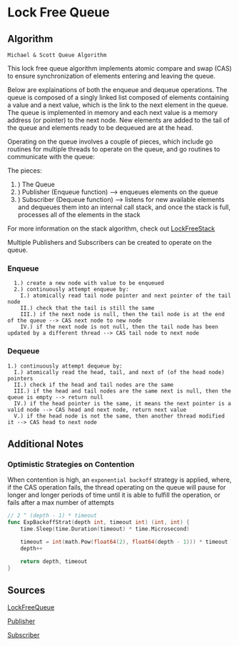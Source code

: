 # Lock Free Queue


## Algorithm

`Michael & Scott Queue Algorithm`

This lock free queue algorithm implements atomic compare and swap (CAS) to ensure synchronization of elements entering and leaving the queue.

Below are explainations of both the enqueue and dequeue operations. The queue is composed of a singly linked list composed of elements containing a value and a next value, which is the link to the next element in the queue. The queue is implemented in memory and each next value is a memory address (or pointer) to the next node. New elements are added to the tail of the queue and elements ready to be dequeued are at the head.

Operating on the queue involves a couple of pieces, which include go routines for multiple threads to operate on the queue, and go routines to communicate with the queue:

The pieces:
  
1. ) The Queue
2. ) Publisher (Enqueue function) --> enqueues elements on the queue
4. ) Subscriber (Dequeue function) --> listens for new available elements and dequeues them into an internal call stack, and once the stack is full, processes all of the elements in the stack

For more information on the stack algorithm, check out [LockFreeStack](LockFreeStack.md)

Multiple Publishers and Subscribers can be created to operate on the queue.


### Enqueue

```
  1.) create a new node with value to be enqueued
  2.) continuously attempt enqueue by:
    I.) atomically read tail node pointer and next pointer of the tail node
    II.) check that the tail is still the same
    III.) if the next node is null, then the tail node is at the end of the queue --> CAS next node to new node
    IV.) if the next node is not null, then the tail node has been updated by a different thread --> CAS tail node to next node
```


### Dequeue

```
1.) continuously attempt dequeue by:
  I.) atomically read the head, tail, and next of (of the head node) pointers
  II.) check if the head and tail nodes are the same
  III.) if the head and tail nodes are the same next is null, then the queue is empty --> return null
  IV.) if the head pointer is the same, it means the next pointer is a valid node --> CAS head and next node, return next value
  V.) if the head node is not the same, then another thread modified it --> CAS head to next node
```


## Additional Notes


### Optimistic Strategies on Contention

When contention is high, an `exponential backoff` strategy is applied, where, if the CAS operation fails, the thread operating on the queue will pause for longer and longer periods of time until it is able to fulfill the operation, or fails after a max number of attempts

```go
// 2 ^ (depth - 1) * timeout
func ExpBackoffStrat(depth int, timeout int) (int, int) {
	time.Sleep(time.Duration(timeout) * time.Microsecond)

	timeout = int(math.Pow(float64(2), float64(depth - 1))) * timeout
	depth++

	return depth, timeout
}
```


## Sources

[LockFreeQueue](../src/queue/LFQueue.go)

[Publisher](../src/queue/Publisher.go)

[Subscriber](../src/queue/Subscriber.go)